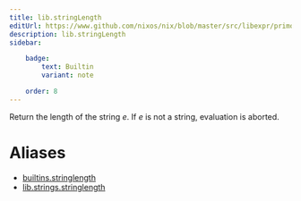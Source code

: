 ```yaml
---
title: lib.stringLength
editUrl: https://www.github.com/nixos/nix/blob/master/src/libexpr/primops.cc
description: lib.stringLength
sidebar:

    badge:
        text: Builtin
        variant: note

    order: 8
---
```


Return the length of the string *e*. If *e* is not a string,
evaluation is aborted.


# Aliases

- [builtins.stringlength](/nix-doc-comments/reference/builtins/builtins-stringlength)
- [lib.strings.stringlength](/nix-doc-comments/reference/lib/strings/lib-strings-stringlength)


